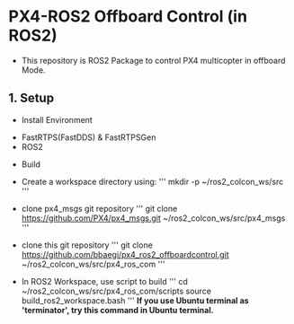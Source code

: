 # PX4-ROS2 Offboard Control (in ROS2)

 - This repository is ROS2 Package to control PX4 multicopter in offboard Mode.

## 1. Setup

* Install Environment
 - FastRTPS(FastDDS) & FastRTPSGen
 - ROS2

* Build

 - Create a workspace directory using:
 '''
 mkdir -p ~/ros2_colcon_ws/src
 '''

 - clone px4_msgs git repository
 '''
 git clone https://github.com/PX4/px4_msgs.git ~/ros2_colcon_ws/src/px4_msgs
 '''

 - clone this git repository
 '''
 git clone https://github.com/bbaegi/px4_ros2_offboardcontrol.git ~/ros2_colcon_ws/src/px4_ros_com
 '''

 - In ROS2 Workspace, use script to build
 '''
 cd ~/ros2_colcon_ws/src/px4_ros_com/scripts
 source build_ros2_workspace.bash
 '''
**If you use Ubuntu terminal as 'terminator', try this command in Ubuntu terminal.**
